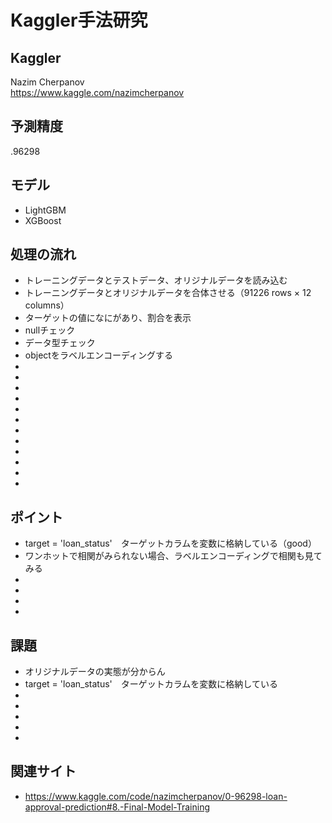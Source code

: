 # Kaggler手法研究


##  Kaggler
Nazim Cherpanov  
https://www.kaggle.com/nazimcherpanov

##  予測精度
.96298

##  モデル
- LightGBM
- XGBoost

##  処理の流れ
- トレーニングデータとテストデータ、オリジナルデータを読み込む
- トレーニングデータとオリジナルデータを合体させる（91226 rows × 12 columns）
- ターゲットの値になにがあり、割合を表示
- nullチェック
- データ型チェック
- objectをラベルエンコーディングする
- 
- 
- 
- 
- 
- 
- 
- 
- 
- 
- 
- 


##  ポイント
- target = 'loan_status'　ターゲットカラムを変数に格納している（good）
- ワンホットで相関がみられない場合、ラベルエンコーディングで相関も見てみる
- 
- 
- 
- 

##  課題
- オリジナルデータの実態が分からん
- target = 'loan_status'　ターゲットカラムを変数に格納している
- 
- 
- 
- 
- 

## 関連サイト
- https://www.kaggle.com/code/nazimcherpanov/0-96298-loan-approval-prediction#8.-Final-Model-Training